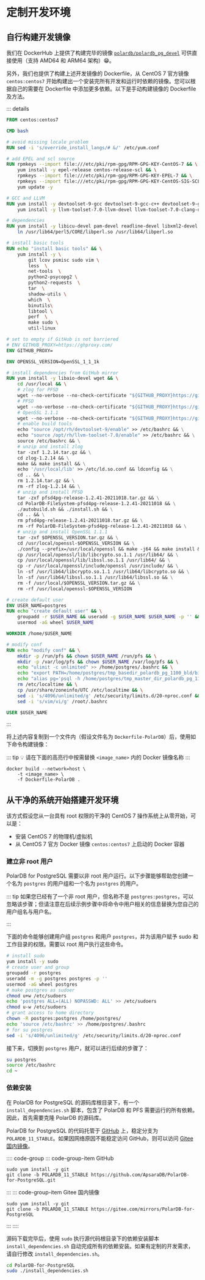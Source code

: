 # 定制开发环境

## 自行构建开发镜像

我们在 DockerHub 上提供了构建完毕的镜像 [`polardb/polardb_pg_devel`](https://hub.docker.com/r/polardb/polardb_pg_devel/tags) 可供直接使用（支持 AMD64 和 ARM64 架构）😁。

另外，我们也提供了构建上述开发镜像的 Dockerfile，从 CentOS 7 官方镜像 `centos:centos7` 开始构建出一个安装完所有开发和运行时依赖的镜像。您可以根据自己的需要在 Dockerfile 中添加更多依赖。以下是手动构建镜像的 Dockerfile 及方法。

::: details

```dockerfile
FROM centos:centos7

CMD bash

# avoid missing locale problem
RUN sed -i 's/override_install_langs/# &/' /etc/yum.conf

# add EPEL and scl source
RUN rpmkeys --import file:///etc/pki/rpm-gpg/RPM-GPG-KEY-CentOS-7 && \
    yum install -y epel-release centos-release-scl && \
    rpmkeys --import file:///etc/pki/rpm-gpg/RPM-GPG-KEY-EPEL-7 && \
    rpmkeys --import file:///etc/pki/rpm-gpg/RPM-GPG-KEY-CentOS-SIG-SCLo && \
    yum update -y

# GCC and LLVM
RUN yum install -y devtoolset-9-gcc devtoolset-9-gcc-c++ devtoolset-9-gdb devtoolset-9-libstdc++-devel devtoolset-9-make && \
    yum install -y llvm-toolset-7.0-llvm-devel llvm-toolset-7.0-clang-devel llvm-toolset-7.0-cmake

# dependencies
RUN yum install -y libicu-devel pam-devel readline-devel libxml2-devel libxslt-devel openldap-devel openldap-clients openldap-servers libuuid-devel xerces-c-devel bison flex gettext tcl-devel python-devel perl-IPC-Run perl-Expect perl-Test-Simple perl-DBD-Pg perl-ExtUtils-Embed perl-ExtUtils-MakeMaker zlib-devel krb5-devel krb5-workstation krb5-server protobuf-devel && \
    ln /usr/lib64/perl5/CORE/libperl.so /usr/lib64/libperl.so

# install basic tools
RUN echo "install basic tools" && \
    yum install -y \
        git lcov psmisc sudo vim \
        less  \
        net-tools  \
        python2-psycopg2 \
        python2-requests  \
        tar  \
        shadow-utils \
        which  \
        binutils\
        libtool \
        perf  \
        make sudo \
        util-linux

# set to empty if GitHub is not barriered
# ENV GITHUB_PROXY=https://ghproxy.com/
ENV GITHUB_PROXY=

ENV OPENSSL_VERSION=OpenSSL_1_1_1k

# install dependencies from GitHub mirror
RUN yum install -y libaio-devel wget && \
    cd /usr/local && \
    # zlog for PFSD
    wget --no-verbose --no-check-certificate "${GITHUB_PROXY}https://github.com/HardySimpson/zlog/archive/refs/tags/1.2.14.tar.gz" && \
    # PFSD
    wget --no-verbose --no-check-certificate "${GITHUB_PROXY}https://github.com/ApsaraDB/PolarDB-FileSystem/archive/refs/tags/pfsd4pg-release-1.2.41-20211018.tar.gz" && \
    # OpenSSL 1.1.1
    wget --no-verbose --no-check-certificate "${GITHUB_PROXY}https://github.com/openssl/openssl/archive/refs/tags/${OPENSSL_VERSION}.tar.gz" && \
    # enable build tools
    echo "source /opt/rh/devtoolset-9/enable" >> /etc/bashrc && \
    echo "source /opt/rh/llvm-toolset-7.0/enable" >> /etc/bashrc && \
    source /etc/bashrc && \
    # unzip and install zlog
    tar -zxf 1.2.14.tar.gz && \
    cd zlog-1.2.14 && \
    make && make install && \
    echo '/usr/local/lib' >> /etc/ld.so.conf && ldconfig && \
    cd .. && \
    rm 1.2.14.tar.gz && \
    rm -rf zlog-1.2.14 && \
    # unzip and install PFSD
    tar -zxf pfsd4pg-release-1.2.41-20211018.tar.gz && \
    cd PolarDB-FileSystem-pfsd4pg-release-1.2.41-20211018 && \
    ./autobuild.sh && ./install.sh && \
    cd .. && \
    rm pfsd4pg-release-1.2.41-20211018.tar.gz && \
    rm -rf PolarDB-FileSystem-pfsd4pg-release-1.2.41-20211018 && \
    # unzip and install OpenSSL 1.1.1
    tar -zxf $OPENSSL_VERSION.tar.gz && \
    cd /usr/local/openssl-$OPENSSL_VERSION && \
    ./config --prefix=/usr/local/openssl && make -j64 && make install && \
    cp /usr/local/openssl/lib/libcrypto.so.1.1 /usr/lib64/ && \
    cp /usr/local/openssl/lib/libssl.so.1.1 /usr/lib64/ && \
    cp -r /usr/local/openssl/include/openssl /usr/include/ && \
    ln -sf /usr/lib64/libcrypto.so.1.1 /usr/lib64/libcrypto.so && \
    ln -sf /usr/lib64/libssl.so.1.1 /usr/lib64/libssl.so && \
    rm -f /usr/local/$OPENSSL_VERSION.tar.gz && \
    rm -rf /usr/local/openssl-$OPENSSL_VERSION

# create default user
ENV USER_NAME=postgres
RUN echo "create default user" && \
    groupadd -r $USER_NAME && useradd -g $USER_NAME $USER_NAME -p '' && \
    usermod -aG wheel $USER_NAME

WORKDIR /home/$USER_NAME

# modify conf
RUN echo "modify conf" && \
    mkdir -p /run/pfs && chown $USER_NAME /run/pfs && \
    mkdir -p /var/log/pfs && chown $USER_NAME /var/log/pfs && \
    echo "ulimit -c unlimited" >> /home/postgres/.bashrc && \
    echo "export PATH=/home/postgres/tmp_basedir_polardb_pg_1100_bld/bin:\$PATH" >> /home/postgres/.bashrc && \
    echo "alias pg='psql -h /home/postgres/tmp_master_dir_polardb_pg_1100_bld/'" >> /home/postgres/.bashrc && \
    rm /etc/localtime && \
    cp /usr/share/zoneinfo/UTC /etc/localtime && \
    sed -i 's/4096/unlimited/g' /etc/security/limits.d/20-nproc.conf && \
    sed -i 's/vim/vi/g' /root/.bashrc

USER $USER_NAME
```

:::

将上述内容复制到一个文件内（假设文件名为 `Dockerfile-PolarDB`）后，使用如下命令构建镜像：

::: tip
💡 请在下面的高亮行中按需替换 `<image_name>` 内的 Docker 镜像名称
:::

```bash:no-line-numbers{2}
docker build --network=host \
    -t <image_name> \
    -f Dockerfile-PolarDB .
```

## 从干净的系统开始搭建开发环境

该方式假设您从一台具有 root 权限的干净的 CentOS 7 操作系统上从零开始，可以是：

- 安装 CentOS 7 的物理机/虚拟机
- 从 CentOS 7 官方 Docker 镜像 `centos:centos7` 上启动的 Docker 容器

### 建立非 root 用户

PolarDB for PostgreSQL 需要以非 root 用户运行。以下步骤能够帮助您创建一个名为 `postgres` 的用户组和一个名为 `postgres` 的用户。

::: tip
如果您已经有了一个非 root 用户，但名称不是 `postgres:postgres`，可以忽略该步骤；但请注意在后续示例步骤中将命令中用户相关的信息替换为您自己的用户组名与用户名。

:::

下面的命令能够创建用户组 `postgres` 和用户 `postgres`，并为该用户赋予 sudo 和工作目录的权限。需要以 root 用户执行这些命令。

```bash
# install sudo
yum install -y sudo
# create user and group
groupadd -r postgres
useradd -m -g postgres postgres -p ''
usermod -aG wheel postgres
# make postgres as sudoer
chmod u+w /etc/sudoers
echo 'postgres ALL=(ALL) NOPASSWD: ALL' >> /etc/sudoers
chmod u-w /etc/sudoers
# grant access to home directory
chown -R postgres:postgres /home/postgres/
echo 'source /etc/bashrc' >> /home/postgres/.bashrc
# for su postgres
sed -i 's/4096/unlimited/g' /etc/security/limits.d/20-nproc.conf
```

接下来，切换到 `postgres` 用户，就可以进行后续的步骤了：

```bash
su postgres
source /etc/bashrc
cd ~
```

### 依赖安装

在 PolarDB for PostgreSQL 的源码库根目录下，有一个 `install_dependencies.sh` 脚本，包含了 PolarDB 和 PFS 需要运行的所有依赖。因此，首先需要克隆 PolarDB 的源码库。

PolarDB for PostgreSQL 的代码托管于 [GitHub](https://github.com/ApsaraDB/PolarDB-for-PostgreSQL) 上，稳定分支为 `POLARDB_11_STABLE`。如果因网络原因不能稳定访问 GitHub，则可以访问 [Gitee 国内镜像](https://gitee.com/mirrors/PolarDB-for-PostgreSQL)。

:::: code-group
::: code-group-item GitHub

```bash:no-line-numbers
sudo yum install -y git
git clone -b POLARDB_11_STABLE https://github.com/ApsaraDB/PolarDB-for-PostgreSQL.git
```

:::
::: code-group-item Gitee 国内镜像

```bash:no-line-numbers
sudo yum install -y git
git clone -b POLARDB_11_STABLE https://gitee.com/mirrors/PolarDB-for-PostgreSQL
```

:::
::::

源码下载完毕后，使用 `sudo` 执行源代码根目录下的依赖安装脚本 `install_dependencies.sh` 自动完成所有的依赖安装。如果有定制的开发需求，请自行修改 `install_dependencies.sh`。

```bash
cd PolarDB-for-PostgreSQL
sudo ./install_dependencies.sh
```
